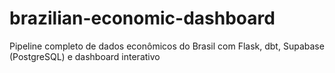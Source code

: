 # brazilian-economic-dashboard
Pipeline completo de dados econômicos do Brasil com Flask, dbt, Supabase (PostgreSQL) e dashboard interativo

